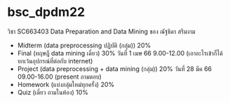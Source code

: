 # bsc_dpdm22
วิชา SC663403 Data Preparation and Data Mining ของ ณัฐธิดา สรึมงาม

- Midterm (data preprocessing ปฏิบัติ (กลุ่ม))  20%
- Final (ทฤษฎี data mining เดี่ยว)  30%   วันที่ 1 เมษ 66 9.00-12.00 (เอาอะไรเข้าก็ได้ ยกเว้นอุปกรณ์ที่ต่อกับ internet)
- Project (data preprocessing + data mining (กลุ่ม))   20%   วันที่ 28 มีค 66 09.00-16.00 (present ถามตอบ)
- Homework (แบ่งกลุ่มใหม่ทุกครั้ง)  20%
- Quiz (เดี่ยว ถามในห้อง)  10%

